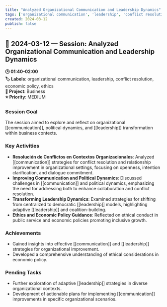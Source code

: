 ```yaml
---
title: "Analyzed Organizational Communication and Leadership Dynamics"
tags: ['organizational communication', 'leadership', 'conflict resolution', 'economic policy', 'ethics']
created: 2024-03-12
publish: false
---
```


## 📅 2024-03-12 — Session: Analyzed Organizational Communication and Leadership Dynamics

**🕒 01:40–02:00**  
**🏷️ Labels**: organizational communication, leadership, conflict resolution, economic policy, ethics  
**📂 Project**: Business  
**⭐ Priority**: MEDIUM  


### Session Goal
The session aimed to explore and reflect on organizational [[communication]], political dynamics, and [[leadership]] transformation within business contexts.

### Key Activities
- **Resolución de Conflictos en Contextos Organizacionales**: Analyzed [[communication]] strategies for conflict resolution and relationship improvement in organizational settings, focusing on openness, intention clarification, and dialogue commitment.
- **Improving Communication and Political Dynamics**: Discussed challenges in [[communication]] and political dynamics, emphasizing the need for addressing both to enhance collaboration and conflict resolution.
- **Transforming Leadership Dynamics**: Examined strategies for shifting from centralized to democratic [[leadership]] models, highlighting adaptive [[leadership]] and coalition-building.
- **Ethics and Economic Policy Guidance**: Reflected on ethical conduct in public service and economic policies promoting inclusive growth.

### Achievements
- Gained insights into effective [[communication]] and [[leadership]] strategies for organizational improvement.
- Developed a comprehensive understanding of ethical considerations in economic policy.

### Pending Tasks
- Further exploration of adaptive [[leadership]] strategies in diverse organizational contexts.
- Development of actionable plans for implementing [[communication]] improvements in specific organizational scenarios.
